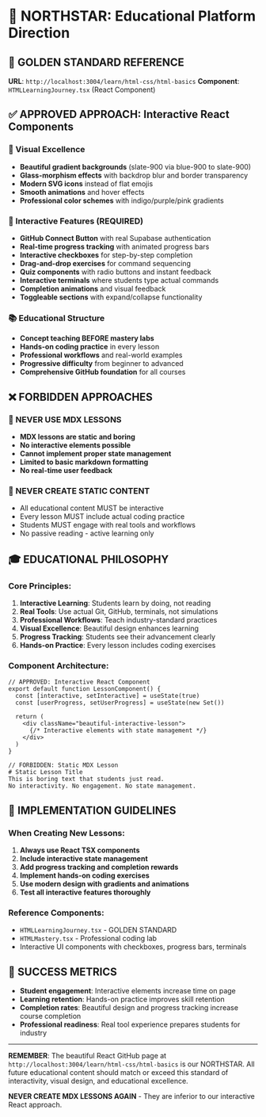 # 🎯 NORTHSTAR: Educational Platform Direction

## 🚀 GOLDEN STANDARD REFERENCE
**URL**: `http://localhost:3004/learn/html-css/html-basics`
**Component**: `HTMLLearningJourney.tsx` (React Component)

## ✅ APPROVED APPROACH: Interactive React Components

### 🎨 Visual Excellence
- **Beautiful gradient backgrounds** (slate-900 via blue-900 to slate-900)
- **Glass-morphism effects** with backdrop blur and border transparency
- **Modern SVG icons** instead of flat emojis
- **Smooth animations** and hover effects
- **Professional color schemes** with indigo/purple/pink gradients

### 🔧 Interactive Features (REQUIRED)
- **GitHub Connect Button** with real Supabase authentication
- **Real-time progress tracking** with animated progress bars
- **Interactive checkboxes** for step-by-step completion
- **Drag-and-drop exercises** for command sequencing  
- **Quiz components** with radio buttons and instant feedback
- **Interactive terminals** where students type actual commands
- **Completion animations** and visual feedback
- **Toggleable sections** with expand/collapse functionality

### 📚 Educational Structure
- **Concept teaching BEFORE mastery labs**
- **Hands-on coding practice** in every lesson
- **Professional workflows** and real-world examples
- **Progressive difficulty** from beginner to advanced
- **Comprehensive GitHub foundation** for all courses

## ❌ FORBIDDEN APPROACHES

### 🚫 NEVER USE MDX LESSONS
- **MDX lessons are static and boring**
- **No interactive elements possible**
- **Cannot implement proper state management**
- **Limited to basic markdown formatting**
- **No real-time user feedback**

### 🚫 NEVER CREATE STATIC CONTENT
- All educational content MUST be interactive
- Every lesson MUST include actual coding practice
- Students MUST engage with real tools and workflows
- No passive reading - active learning only

## 🎓 EDUCATIONAL PHILOSOPHY

### Core Principles:
1. **Interactive Learning**: Students learn by doing, not reading
2. **Real Tools**: Use actual Git, GitHub, terminals, not simulations
3. **Professional Workflows**: Teach industry-standard practices
4. **Visual Excellence**: Beautiful design enhances learning
5. **Progress Tracking**: Students see their advancement clearly
6. **Hands-on Practice**: Every lesson includes coding exercises

### Component Architecture:
```tsx
// APPROVED: Interactive React Component
export default function LessonComponent() {
  const [interactive, setInteractive] = useState(true)
  const [userProgress, setUserProgress] = useState(new Set())
  
  return (
    <div className="beautiful-interactive-lesson">
      {/* Interactive elements with state management */}
    </div>
  )
}
```

```mdx
// FORBIDDEN: Static MDX Lesson
# Static Lesson Title
This is boring text that students just read.
No interactivity. No engagement. No state management.
```

## 🔄 IMPLEMENTATION GUIDELINES

### When Creating New Lessons:
1. **Always use React TSX components**
2. **Include interactive state management**
3. **Add progress tracking and completion rewards**
4. **Implement hands-on coding exercises**
5. **Use modern design with gradients and animations**
6. **Test all interactive features thoroughly**

### Reference Components:
- `HTMLLearningJourney.tsx` - GOLDEN STANDARD
- `HTMLMastery.tsx` - Professional coding lab
- Interactive UI components with checkboxes, progress bars, terminals

## 🎯 SUCCESS METRICS
- **Student engagement**: Interactive elements increase time on page
- **Learning retention**: Hands-on practice improves skill retention  
- **Completion rates**: Beautiful design and progress tracking increase course completion
- **Professional readiness**: Real tool experience prepares students for industry

---

**REMEMBER**: The beautiful React GitHub page at `http://localhost:3004/learn/html-css/html-basics` is our NORTHSTAR. All future educational content should match or exceed this standard of interactivity, visual design, and educational excellence.

**NEVER CREATE MDX LESSONS AGAIN** - They are inferior to our interactive React approach.
